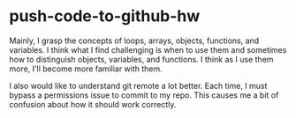 # push-code-to-github-hw
Mainly, I grasp the concepts of loops, arrays, objects, functions, and variables. I think what I find challenging is when to use them
and sometimes how to distinguish objects, variables, and functions. I think as I use them more, I'll
become more familiar with them. 

I also would like to understand git remote a lot better. Each time, I must bypass a permissions issue to commit to my repo. This
causes me a bit of confusion about how it should work correctly. 
